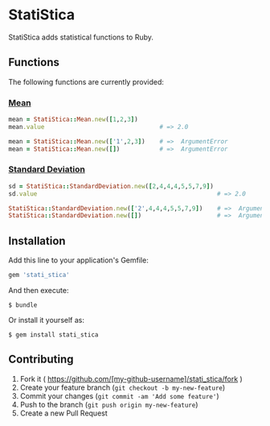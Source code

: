 # StatiStica

StatiStica adds statistical functions to Ruby.

## Functions

The following functions are currently provided:

### [Mean](http://www.stats.gla.ac.uk/steps/glossary/presenting_data.html#sampmean)

```ruby
mean = StatiStica::Mean.new([1,2,3])
mean.value                                # => 2.0

mean = StatiStica::Mean.new(['1',2,3])    # =>  ArgumentError
mean = StatiStica::Mean.new([])           # =>  ArgumentError
```

### [Standard Deviation](http://www.stats.gla.ac.uk/steps/glossary/presenting_data.html#standev)

```ruby
sd = StatiStica::StandardDeviation.new([2,4,4,4,5,5,7,9])
sd.value                                                  # => 2.0

StatiStica::StandardDeviation.new(['2',4,4,4,5,5,7,9])    # =>  ArgumentError
StatiStica::StandardDeviation.new([])                     # =>  ArgumentError
```


## Installation

Add this line to your application's Gemfile:

```ruby
gem 'stati_stica'
```

And then execute:

    $ bundle

Or install it yourself as:

    $ gem install stati_stica

## Contributing

1. Fork it ( https://github.com/[my-github-username]/stati_stica/fork )
2. Create your feature branch (`git checkout -b my-new-feature`)
3. Commit your changes (`git commit -am 'Add some feature'`)
4. Push to the branch (`git push origin my-new-feature`)
5. Create a new Pull Request
